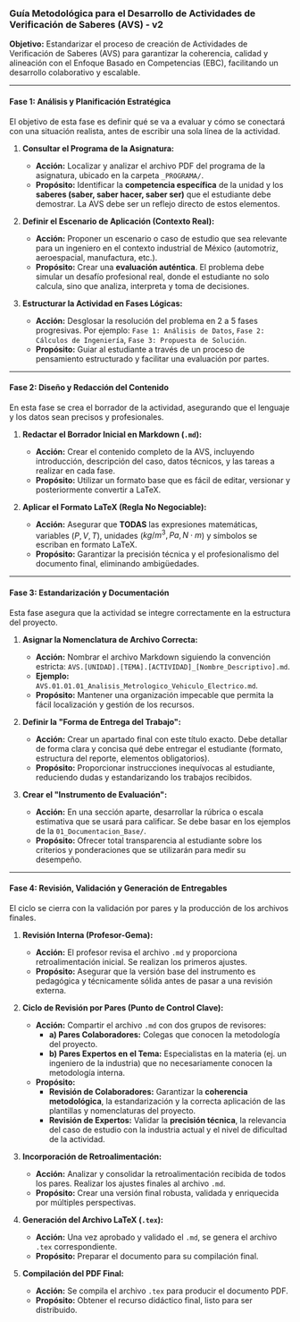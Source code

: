 ### **Guía Metodológica para el Desarrollo de Actividades de Verificación de Saberes (AVS) - v2**

**Objetivo:** Estandarizar el proceso de creación de Actividades de Verificación de Saberes (AVS) para garantizar la coherencia, calidad y alineación con el Enfoque Basado en Competencias (EBC), facilitando un desarrollo colaborativo y escalable.

---

#### **Fase 1: Análisis y Planificación Estratégica**

El objetivo de esta fase es definir qué se va a evaluar y cómo se conectará con una situación realista, antes de escribir una sola línea de la actividad.

1.  **Consultar el Programa de la Asignatura:**
    *   **Acción:** Localizar y analizar el archivo PDF del programa de la asignatura, ubicado en la carpeta `_PROGRAMA/`.
    *   **Propósito:** Identificar la **competencia específica** de la unidad y los **saberes (saber, saber hacer, saber ser)** que el estudiante debe demostrar. La AVS debe ser un reflejo directo de estos elementos.

2.  **Definir el Escenario de Aplicación (Contexto Real):**
    *   **Acción:** Proponer un escenario o caso de estudio que sea relevante para un ingeniero en el contexto industrial de México (automotriz, aeroespacial, manufactura, etc.).
    *   **Propósito:** Crear una **evaluación auténtica**. El problema debe simular un desafío profesional real, donde el estudiante no solo calcula, sino que analiza, interpreta y toma de decisiones.

3.  **Estructurar la Actividad en Fases Lógicas:**
    *   **Acción:** Desglosar la resolución del problema en 2 a 5 fases progresivas. Por ejemplo: `Fase 1: Análisis de Datos`, `Fase 2: Cálculos de Ingeniería`, `Fase 3: Propuesta de Solución`.
    *   **Propósito:** Guiar al estudiante a través de un proceso de pensamiento estructurado y facilitar una evaluación por partes.

---

#### **Fase 2: Diseño y Redacción del Contenido**

En esta fase se crea el borrador de la actividad, asegurando que el lenguaje y los datos sean precisos y profesionales.

1.  **Redactar el Borrador Inicial en Markdown (`.md`):**
    *   **Acción:** Crear el contenido completo de la AVS, incluyendo introducción, descripción del caso, datos técnicos, y las tareas a realizar en cada fase.
    *   **Propósito:** Utilizar un formato base que es fácil de editar, versionar y posteriormente convertir a LaTeX.

2.  **Aplicar el Formato LaTeX (Regla No Negociable):**
    *   **Acción:** Asegurar que **TODAS** las expresiones matemáticas, variables ($P, V, T$), unidades ($kg/m^3, Pa, N \cdot m$) y símbolos se escriban en formato LaTeX.
    *   **Propósito:** Garantizar la precisión técnica y el profesionalismo del documento final, eliminando ambigüedades.

---

#### **Fase 3: Estandarización y Documentación**

Esta fase asegura que la actividad se integre correctamente en la estructura del proyecto.

1.  **Asignar la Nomenclatura de Archivo Correcta:**
    *   **Acción:** Nombrar el archivo Markdown siguiendo la convención estricta: `AVS.[UNIDAD].[TEMA].[ACTIVIDAD]_[Nombre_Descriptivo].md`.
    *   **Ejemplo:** `AVS.01.01.01_Analisis_Metrologico_Vehiculo_Electrico.md`.
    *   **Propósito:** Mantener una organización impecable que permita la fácil localización y gestión de los recursos.

2.  **Definir la "Forma de Entrega del Trabajo":**
    *   **Acción:** Crear un apartado final con este título exacto. Debe detallar de forma clara y concisa qué debe entregar el estudiante (formato, estructura del reporte, elementos obligatorios).
    *   **Propósito:** Proporcionar instrucciones inequívocas al estudiante, reduciendo dudas y estandarizando los trabajos recibidos.

3.  **Crear el "Instrumento de Evaluación":**
    *   **Acción:** En una sección aparte, desarrollar la rúbrica o escala estimativa que se usará para calificar. Se debe basar en los ejemplos de la `01_Documentacion_Base/`.
    *   **Propósito:** Ofrecer total transparencia al estudiante sobre los criterios y ponderaciones que se utilizarán para medir su desempeño.

---

#### **Fase 4: Revisión, Validación y Generación de Entregables**

El ciclo se cierra con la validación por pares y la producción de los archivos finales.

1.  **Revisión Interna (Profesor-Gema):**
    *   **Acción:** El profesor revisa el archivo `.md` y proporciona retroalimentación inicial. Se realizan los primeros ajustes.
    *   **Propósito:** Asegurar que la versión base del instrumento es pedagógica y técnicamente sólida antes de pasar a una revisión externa.

2.  **Ciclo de Revisión por Pares (Punto de Control Clave):**
    *   **Acción:** Compartir el archivo `.md` con dos grupos de revisores:
        *   **a) Pares Colaboradores:** Colegas que conocen la metodología del proyecto.
        *   **b) Pares Expertos en el Tema:** Especialistas en la materia (ej. un ingeniero de la industria) que no necesariamente conocen la metodología interna.
    *   **Propósito:**
        *   **Revisión de Colaboradores:** Garantizar la **coherencia metodológica**, la estandarización y la correcta aplicación de las plantillas y nomenclaturas del proyecto.
        *   **Revisión de Expertos:** Validar la **precisión técnica**, la relevancia del caso de estudio con la industria actual y el nivel de dificultad de la actividad.

3.  **Incorporación de Retroalimentación:**
    *   **Acción:** Analizar y consolidar la retroalimentación recibida de todos los pares. Realizar los ajustes finales al archivo `.md`.
    *   **Propósito:** Crear una versión final robusta, validada y enriquecida por múltiples perspectivas.

4.  **Generación del Archivo LaTeX (`.tex`):**
    *   **Acción:** Una vez aprobado y validado el `.md`, se genera el archivo `.tex` correspondiente.
    *   **Propósito:** Preparar el documento para su compilación final.

5.  **Compilación del PDF Final:**
    *   **Acción:** Se compila el archivo `.tex` para producir el documento PDF.
    *   **Propósito:** Obtener el recurso didáctico final, listo para ser distribuido.
